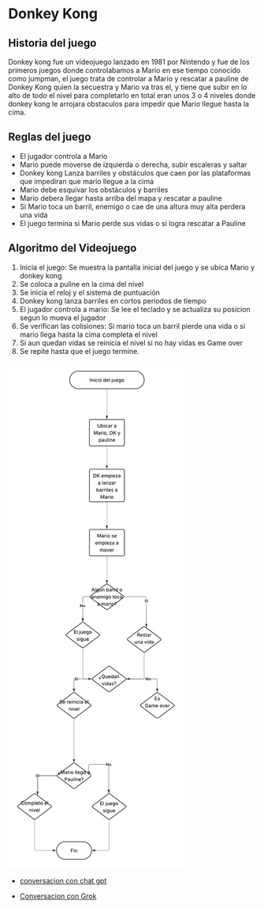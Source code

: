 # Donkey Kong

## Historia del juego

Donkey kong fue un videojuego lanzado en 1981 por Nintendo y fue de los primeros juegos donde controlabamos a Mario en ese tiempo conocido como jumpman, el juego trata de controlar a Mario y rescatar a pauline de Donkey Kong quien la secuestra y Mario va tras el, y tiene que subir en lo alto de todo el nivel para completarlo en total eran unos 3 o 4 niveles donde donkey kong le arrojara obstaculos para impedir que Mario llegue hasta la cima.

## Reglas del juego 

- El jugador controla a Mario 
- Mario puede moverse de izquierda o derecha, subir escaleras y saltar
- Donkey kong Lanza barriles y obstáculos que caen por las plataformas que impediran que mario llegue a la cima 
- Mario debe esquivar los obstáculos y barriles 
- Mario debera llegar hasta arriba del mapa y rescatar a pauline 
- Si Mario toca un barril, enemigo o cae de una altura muy alta perdera una vida
- El juego termina si Mario perde sus vidas o si logra rescatar a Pauline 

## Algoritmo del Videojuego 

1. Inicia el juego: Se muestra la pantalla inicial del juego y se ubica Mario y donkey kong 
1. Se coloca a puline en la cima del nivel
1. Se inicia el reloj y el sistema de puntuación
1. Donkey kong lanza barriles en cortos periodos de tiempo
1. El jugador controla a mario: Se lee el teclado y se actualiza su posicion segun lo mueva el jugador 
1. Se verifican las colisiones: Si mario toca un barril pierde una vida o si mario llega hasta la cima completa el nivel 
1. Si aun quedan vidas se reinicia el nivel si no hay vidas es Game over
1. Se repite hasta que el juego termine.

![Diagrama de flujo donkey kong](../Assets/Diagrama%20de%20flujo%20Donkey%20kong%20.png)

- [conversacion con chat gpt](https://chatgpt.com/share/68dc76f2-de50-8003-a639-cd8bc1e4b420)

- [Conversacion con Grok](https://grok.com/share/c2hhcmQtNA%3D%3D_c09e5da0-f836-4568-b123-d93ebcd88db9)


